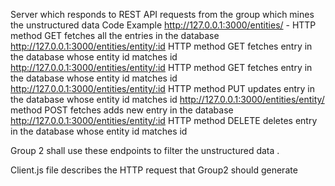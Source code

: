 Server which responds to REST API requests from the group which mines the unstructured data
Code Example
http://127.0.0.1:3000/entities/ - HTTP method GET fetches all the entries in the database
http://127.0.0.1:3000/entities/entity/:id  HTTP method GET fetches entry in the database whose entity id matches id
http://127.0.0.1:3000/entities/entity/:id  HTTP method GET fetches entry in the database whose entity id matches id
http://127.0.0.1:3000/entities/entity/:id  HTTP method PUT updates entry in the database whose entity id matches id
http://127.0.0.1:3000/entities/entity/ method POST fetches adds new entry in the database 
http://127.0.0.1:3000/entities/entity/:id  HTTP method DELETE deletes entry in the database whose entity id matches id


Group 2 shall use these endpoints to filter the unstructured data .

Client.js file describes the HTTP request that Group2 should generate
